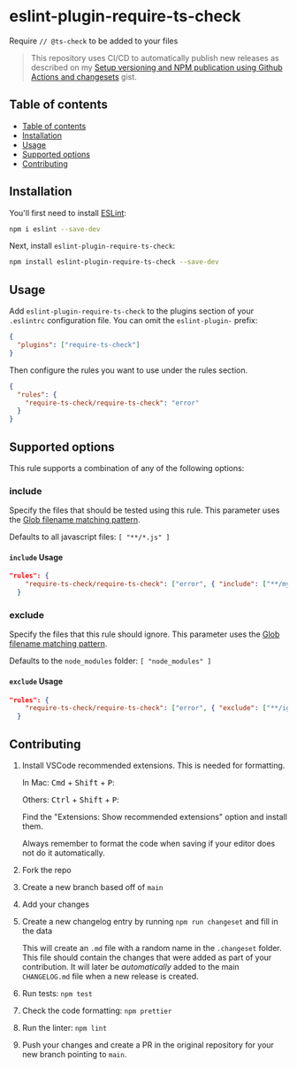 # eslint-plugin-require-ts-check

Require `// @ts-check` to be added to your files

> This repository uses CI/CD to automatically publish new releases as described on my [Setup versioning and NPM publication using Github Actions and changesets](https://gist.github.com/egdelgadillo/2294da4d387765c0ae993c27787a3491) gist.

## Table of contents

- [Table of contents](#table-of-contents)
- [Installation](#installation)
- [Usage](#usage)
- [Supported options](#supported-options)
- [Contributing](#contributing)

## Installation

You'll first need to install [ESLint](https://eslint.org/):

```sh
npm i eslint --save-dev
```

Next, install `eslint-plugin-require-ts-check`:

```sh
npm install eslint-plugin-require-ts-check --save-dev
```

## Usage

Add `eslint-plugin-require-ts-check` to the plugins section of your `.eslintrc` configuration file. You can omit the `eslint-plugin-` prefix:

```json
{
  "plugins": ["require-ts-check"]
}
```

Then configure the rules you want to use under the rules section.

```json
{
  "rules": {
    "require-ts-check/require-ts-check": "error"
  }
}
```

## Supported options

This rule supports a combination of any of the following options:

### include

Specify the files that should be tested using this rule. This parameter uses the [Glob filename matching pattern](<https://en.wikipedia.org/wiki/Glob_(programming)>).

Defaults to all javascript files: `[ "**/*.js" ]`

#### `include` Usage

```json
"rules": {
    "require-ts-check/require-ts-check": ["error", { "include": ["**/my-files/*.*"] }]
  }
```

### exclude

Specify the files that this rule should ignore. This parameter uses the [Glob filename matching pattern](<https://en.wikipedia.org/wiki/Glob_(programming)>).

Defaults to the `node_modules` folder: `[ "node_modules" ]`

#### `exclude` Usage

```json
"rules": {
    "require-ts-check/require-ts-check": ["error", { "exclude": ["**/ignored-files/*.*"] }]
  }
```

## Contributing

1. Install VSCode recommended extensions. This is needed for formatting.

   In Mac: <kbd>Cmd</kbd> + <kbd>Shift</kbd> + <kbd>P</kbd>:

   Others: <kbd>Ctrl</kbd> + <kbd>Shift</kbd> + <kbd>P</kbd>:

   Find the "Extensions: Show recommended extensions" option and install them.

   Always remember to format the code when saving if your editor does not do it automatically.

2. Fork the repo
3. Create a new branch based off of `main`
4. Add your changes
5. Create a new changelog entry by running `npm run changeset` and fill in the data

   This will create an `.md` file with a random name in the `.changeset` folder. This file should contain the changes that were added as part of your contribution. It will later be _automatically_ added to the main `CHANGELOG.md` file when a new release is created.

6. Run tests: `npm test`
7. Check the code formatting: `npm prettier`
8. Run the linter: `npm lint`
9. Push your changes and create a PR in the original repository for your new branch pointing to `main`.
